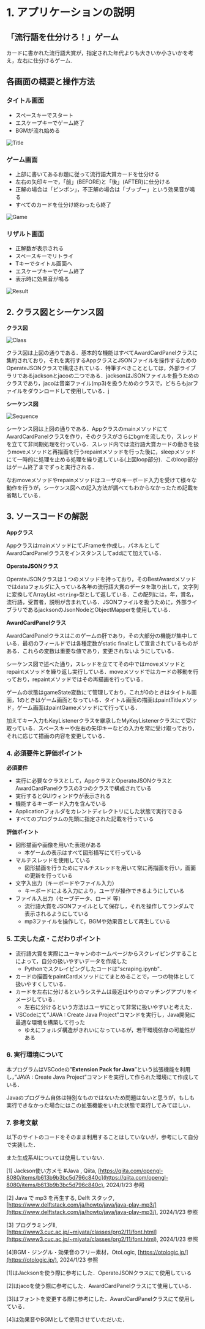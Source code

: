 # 1. アプリケーションの説明

## 「流行語を仕分けろ！」ゲーム

カードに書かれた流行語大賞が，指定された年代よりも大きいか小さいかを考え，左右に仕分けるゲーム．

## 各画面の概要と操作方法

### **タイトル画面**

- スペースキーでスタート
- エスケープキーでゲーム終了
- BGMが流れ始める

![Title](Image/Title.png)

### **ゲーム画面**

- 上部に書いてあるお題に従って流行語大賞カードを仕分ける
- 左右の矢印キーで，「前」(BEFORE)と「後」(AFTER)に仕分ける
- 正解の場合は「ピンポン」，不正解の場合は「ブッブー」という効果音が鳴る
- すべてのカードを仕分け終わったら終了

![Game](Image/Game.png)

### **リザルト画面**

- 正解数が表示される
- スペースキーでリトライ
- Tキーでタイトル画面へ
- エスケープキーでゲーム終了
- 表示時に効果音が鳴る

![Result](Image/Result.png)

## 2. クラス図とシーケンス図

**クラス図**

![Class](Image/Class.png)

クラス図は上図の通りである．基本的な機能はすべてAwardCardPanelクラスに集約されており，それを実行するAppクラスとJSONファイルを操作するためのOperateJSONクラスで構成されている．特筆すべきこととしては，外部ライブラリであるjacksonとjacoの二つである．jacksonはJSONファイルを扱うためのクラスであり，jacoは音楽ファイル(mp3)を扱うためのクラスで，どちらもjarファイルをダウンロードして使用している．j

**シーケンス図**

![Sequence](Image/Sequence.png)

シーケンス図は上図の通りである．AppクラスのmainメソッドにてAwardCardPanelクラスを作り，そのクラスがさらにbgmを流したり，スレッドを立てて非同期処理を行っている．スレッド内では流行語大賞カードの動きを扱うmoveメソッドと再描画を行うrepaintメソッドを行った後に，sleepメソッドにて一時的に処理を止める処理を繰り返している(上図loop部分)．このloop部分はゲーム終了までずっと実行される．

なおmoveメソッドやrepainメソッドはユーザのキーボード入力を受けて様々な動作を行うが，シーケンス図への記入方法が調べてもわからなかったため記載を省略している．

## 3. ソースコードの解説

**Appクラス**

AppクラスはmainメソッドにてJFrameを作成し，パネルとしてAwardCardPanelクラスをインスタンスしてaddにて加えている．

**OperateJSONクラス**

OperateJSONクラスは１つのメソッドを持っており，そのBestAwardメソッドではdataフォルダに入っている各年の流行語大賞のデータを取り出して，文字列に変換してArrayList `<String>`型として返している．この配列には，年，賞名，流行語，受賞者，説明が含まれている．JSONファイルを扱うために，外部ライブラリであるjacksonのJsonNodeとObjectMapperを使用している．

**AwardCardPanelクラス**

AwardCardPanelクラスはこのゲームの肝であり，その大部分の機能が集中している．最初のフィールドでは各種定数がstatic finalとして宣言されているものがある．これらの変数は重要な値であり，変更されないようにしている．

シーケンス図で述べた通り，スレッドを立ててその中ではmoveメソッドとrepaintメソッドを繰り返し実行している．moveメソッドではカードの移動を行っており，repaintメソッドではその再描画を行っている．

ゲームの状態はgameState変数にて管理しており，これが0のときはタイトル画面，1のときはゲーム画面となっている．タイトル画面の描画はpaintTitleメソッド，ゲーム画面はpaintGameメソッドにて行っている．

加えてキー入力もKeyListenerクラスを継承したMyKeyListenerクラスにて受け取っている．スペースキーや左右の矢印キーなどの入力を常に受け取っており，それに応じて描画の内容を変更している．

### 4. 必須要件と評価ポイント

**必須要件**

- 実行に必要なクラスとして，AppクラスとOperateJSONクラスとAwardCardPanelクラスの3つのクラスで構成されている
- 実行するとGUIウィンドウが表示される
- 機能するキーボード入力を含んでいる
- Applicationフォルダをカレントディレクトリにした状態で実行できる
- すべてのプログラムの先頭に指定された記載を行っている

**評価ポイント**

- 図形描画や画像を用いた表現がある
  - 本ゲームの表示はすべて図形描写にて行っている
- マルチスレッドを使用している
  - 図形描画を行うためにマルチスレッドを用いて常に再描画を行い，画面の更新を行っている
- 文字入出力（キーボードやファイル入力）
  - キーボードによる入力により，ユーザが操作できるようにしている
- ファイル入出力（セーブデータ、ロード 等）
  - 流行語大賞をJSONファイルとして保存し，それを操作してランダムで表示されるようにしている
  - mp3ファイルを操作して，BGMや効果音として再生している

### 5. 工夫した点・こだわりポイント

- 流行語大賞を実際にユーキャンのホームページからスクレイピングすることによって，自分の扱いやすいデータを作成した
  - Pythonでスクレイピングしたコードは"scraping.ipynb"．
- カードの描画をpaintCardメソッドにてまとめることで，一つの物体として扱いやすくしている．
- カードを左右に分けるというシステムは最近はやりのマッチングアプリをイメージしている．
  - 左右に分けるという方法はユーザにとって非常に扱いやすいと考えた．
- VSCodeにて”JAVA : Create Java Project”コマンドを実行し，Java開発に最適な環境を構築して行った
  - ゆえにフォルダ構造がきれいになっているが，若干環境依存の可能性がある

### 6. 実行環境について

本プログラムはVSCodeの”****Extension Pack for Java****”という拡張機能を利用し，”JAVA : Create Java Project”コマンドを実行して作られた環境にて作成している．

Javaのプログラム自体は特別なものではないため問題はないと思うが，もしも実行できなかった場合にはこの拡張機能をいれた状態で実行してみてほしい．

### 7. 参考文献

以下のサイトのコードをそのまま利用することはしていないが，参考にして自分で実装した．

また生成系AIについては使用していない．

[1] Jackson使い方メモ #Java , Qiita, [https://qiita.com/opengl-8080/items/b613b9b3bc5d796c840c](https://qiita.com/opengl-8080/items/b613b9b3bc5d796c840c), 2024/1/23 参照

[2] Java で mp3 を再生する, Delft スタック, [https://www.delftstack.com/ja/howto/java/java-play-mp3/](https://www.delftstack.com/ja/howto/java/java-play-mp3/), 2024/1/23 参照

[3] プログラミングII, [https://www3.cuc.ac.jp/~miyata/classes/prg2/11/font.html](https://www3.cuc.ac.jp/~miyata/classes/prg2/11/font.html),  2024/1/23 参照

[4]BGM・ジングル・効果音のフリー素材，OtoLogic, [https://otologic.jp/](https://otologic.jp/),  2024/1/23 参照

[1]はJacksonを使う際に参考にした．OperateJSONクラスにて使用している

[2]はjacoを使う際に参考にした．AwardCardPanelクラスにて使用している．

[3]はフォントを変更する際に参考にした．AwardCardPanelクラスにて使用している．

[4]は効果音やBGMとして使用させていただいた．
